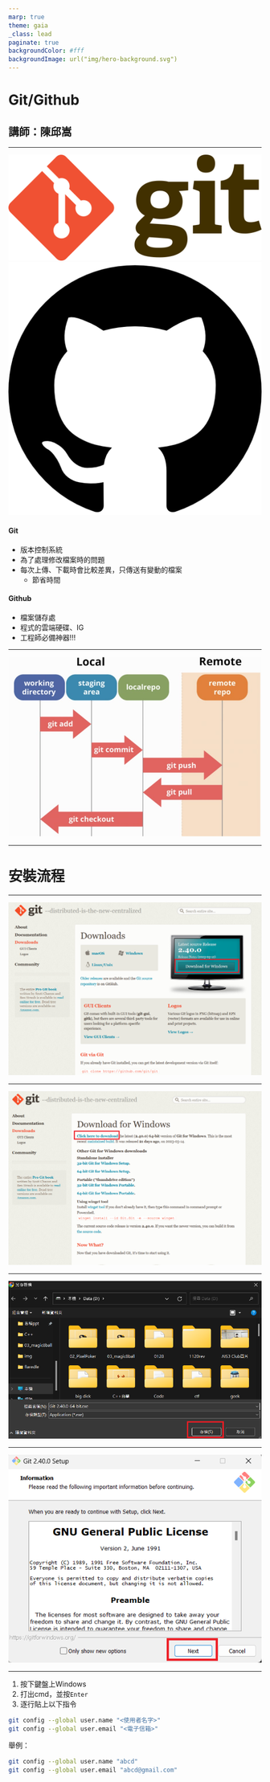 ```yaml
---
marp: true
theme: gaia
_class: lead
paginate: true
backgroundColor: #fff
backgroundImage: url("img/hero-background.svg")
---
```

<style>
marp-pre{
     border-radius: 13px;
}
code{
    border-radius: 7px;
}
</style>

# Git/Github
## 講師：陳邱嵩
---

![bg h:107 w:256 right](img/git.png)
![bg h:255 w:256 right](img/github.png)
#### Git
* 版本控制系統
* 為了處理修改檔案時的問題
* 每次上傳、下載時會比較差異，只傳送有變動的檔案
    * 節省時間

#### Github
* 檔案儲存處
* 程式的雲端硬碟、IG
* 工程師必備神器!!!
<!-- Github物流中心、程式碼的FB、IG，可以在上面找到許多厲害的工具、和別人分享自己的Code
     Git是幹嘛的?Git是為了解決每次要更新檔案的時候，要先複製、貼上一個新的檔案，就算你把檔案名稱改掉了你也很難發現出更改的地方，Git就是要解決這問題
     Git就是把包裹寄到Github的交通方式
     Git在傳送包裹的時候只會傳送不同的地方
     節省時間-->
---

<!-- _class: lead -->
![](img/gitflow.jpg)

---

<!-- _class: lead -->
# 安裝流程

---

![bg 80%](img/gitDownloadFlow.png)

---

![bg 80%](img/gitDownloadFlow2.png)

---

![bg 80%](img/gitDownloadFlow3.png)

---

![bg 60%](img/gitDownloadFlow4.png)

---

1. 按下鍵盤上Windows
2. 打出cmd，並按`Enter`
3. 逐行貼上以下指令
```bash
git config --global user.name "<使用者名字>"
git config --global user.email "<電子信箱>"
```
舉例：
```bash
git config --global user.name "abcd"
git config --global user.email "abcd@gmail.com"
```